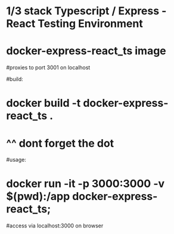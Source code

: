 # 1/3 stack Typescript / Express - React Testing Environment
# docker-express-react_ts image
#proxies to port 3001 on localhost


#build: 
# docker build -t docker-express-react_ts .
#                                         ^^ dont forget the dot

#usage: 
# docker run -it -p 3000:3000 -v $(pwd):/app docker-express-react_ts;
#access via localhost:3000 on browser